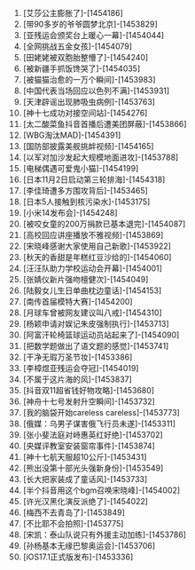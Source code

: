 
1. [艾莎公主膨胀了]-[1454186]
1. [带90多岁的爷爷圆梦北京]-[1453829]
1. [亚残运会颁奖台上暖心一幕]-[1454044]
1. [全网挑战五金女孩]-[1454079]
1. [田姥姥被双胞胎整懵了]-[1454240]
1. [被新疆手抓饭馋哭了]-[1454035]
1. [被猫猫治愈的一万个瞬间]-[1453983]
1. [中国代表当场回应以色列不满]-[1453931]
1. [天津辟谣出现肺吸虫病例]-[1453763]
1. [神十七成功对接空间站]-[1454276]
1. [太二酸菜鱼抖音首播后遭美团屏蔽]-[1453866]
1. [WBG淘汰MAD]-[1454391]
1. [国防部披露美舰挑衅视频]-[1454165]
1. [以军对加沙发起大规模地面进攻]-[1453788]
1. [电梯偶遇可爱鬼小猫]-[1454199]
1. [日本11月2日启动第三轮排海]-[1454318]
1. [李佳琦遭多方围攻背后]-[1453465]
1. [日本5人接触到核污染水]-[1453175]
1. [小米14发布会]-[1454248]
1. [被咬女童的200万捐款已基本退完]-[1454087]
1. [高校回应讲座播放不雅视频]-[1453869]
1. [宋晓峰感谢大家使用自己新歌]-[1453922]
1. [秋天的香甜是年糕红豆沙给的]-[1454060]
1. [汪汪队助力学校运动会开幕]-[1454001]
1. [张婧仪新片强吻檀健次]-[1454049]
1. [陆毅女儿生日单曲枕边童话]-[1454153]
1. [南传首届模特大赛]-[1454200]
1. [月球车曾被网友建议叫八戒]-[1454310]
1. [杨颖申请对娱记朱皮强制执行]-[1453713]
1. [阿富汗轮椅篮球运动员站起来了]-[1454090]
1. [把数学题做出了语文题的感觉]-[1453741]
1. [干净无瑕万圣节妆]-[1453386]
1. [李樟煜亚残运会夺冠]-[1454019]
1. [不属于这片海的风]-[1453837]
1. [抖音双11超省钱好物攻略]-[1453680]
1. [神舟十七号发射升空瞬间]-[1453732]
1. [我的脑袋开始careless careless]-[1453773]
1. [俄媒：乌男子谋害俄飞行员未遂]-[1453311]
1. [张小斐法庭对峙惠英红好绝]-[1453702]
1. [央媒评教室安装窗帘事件]-[1453874]
1. [神十七航天服超10公斤]-[1453431]
1. [熊出没第十部光头强新身份]-[1453549]
1. [长大把家装成了童话风]-[1453733]
1. [半个抖音用这个bgm召唤宋晓峰]-[1454002]
1. [许光汉黑化演反派绝了]-[1454022]
1. [梅西不去青岛了]-[1453849]
1. [不比耶不会拍照]-[1453775]
1. [宋凯：泰山队说只有外援主动加练]-[1453786]
1. [孙杨基本无缘巴黎奥运会]-[1453706]
1. [iOS17.1正式版发布]-[1453336]